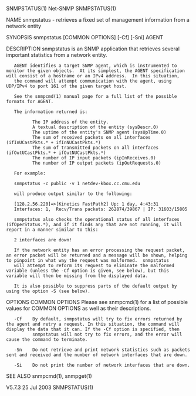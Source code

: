 SNMPSTATUS(1)                                                                                      Net-SNMP                                                                                     SNMPSTATUS(1)



NAME
       snmpstatus - retrieves a fixed set of management information from a network entity

SYNOPSIS
       snmpstatus [COMMON OPTIONS] [-Cf] [-Sni] AGENT

DESCRIPTION
       snmpstatus is an SNMP application that retrieves several important statistics from a network entity.

       AGENT identifies a target SNMP agent, which is instrumented to monitor the given objects.  At its simplest, the AGENT specification will consist of a hostname or an IPv4 address.  In this situation,
       the command will attempt communication with the agent, using UDP/IPv4 to port 161 of the given target host.

       See the snmpcmd(1) manual page for a full list of the possible formats for AGENT.

       The information returned is:

              The IP address of the entity.
              A textual description of the entity (sysDescr.0)
              The uptime of the entity's SNMP agent (sysUpTime.0)
              The sum of received packets on all interfaces (ifInUCastPkts.* + ifInNUCastPkts.*)
              The sum of transmitted packets on all interfaces (ifOutUCastPkts.* + ifOutNUCastPkts.*)
              The number of IP input packets (ipInReceives.0)
              The number of IP output packets (ipOutRequests.0)

       For example:

       snmpstatus -c public -v 1 netdev-kbox.cc.cmu.edu

       will produce output similar to the following:

       [128.2.56.220]=>[Kinetics FastPath2] Up: 1 day, 4:43:31
       Interfaces: 1,  Recv/Trans packets: 262874/39867 | IP: 31603/15805

       snmpstatus also checks the operational status of all interfaces (ifOperStatus.*), and if it finds any that are not running, it will report in a manner similar to this:

       2 interfaces are down!

       If the network entity has an error processing the request packet, an error packet will be returned and a message will be shown, helping to pinpoint in what way the request was malformed.  snmpstatus
       will attempt to reform its request to eliminate the malformed variable (unless the -Cf option is given, see below), but this variable will then be missing from the displayed data.

       It is also possible to suppress parts of the default output by using the option -S (see below).

OPTIONS
       COMMON OPTIONS
              Please see snmpcmd(1) for a list of possible values for COMMON OPTIONS as well as their descriptions.

       -Cf    By default, snmpstatus will try to fix errors returned by the agent and retry a request. In this situation, the command will display the data that it can. If the -Cf option is specified, then
              snmpstatus will not try to fix errors, and the error will cause the command to terminate.

       -Sn    Do not retrieve and print network statistics such as packets sent and received and the number of network interfaces that are down.

       -Si    Do not print the number of network interfaces that are down.

SEE ALSO
       snmpcmd(1), snmpget(1)



V5.7.3                                                                                           25 Jul 2003                                                                                    SNMPSTATUS(1)
